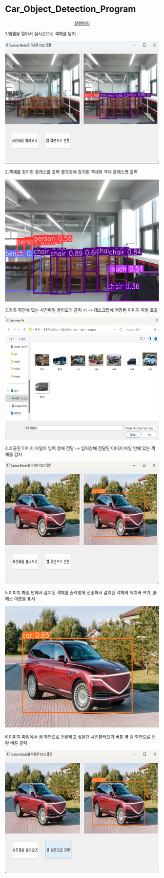 # Car_Object_Detection_Program

<p align="center">  <a href="https://github.com/SongSeungGun/Car_Object_Detection_Program/blob/main/cam.py"> 실행파일 </a>  </p>

1.웹캠을 열어서 실시간으로 객체를 탐지
<br>
<p align="center">
<img src="./myModels/cam_img_1.png" alt="Image 1" width="700" height="400">
<br>
</p>

2.객체를 감지한 클래스를 출력 결과창에 감지된 객체와 객체 클래스명 출력
<p align="center">
<img src="./myModels/cam_img_2.png" alt="Image 2" width="700" height="400">
<br>
</p>

3.좌측 하단에 있는 사진파일 불러오기 클릭 시 -> 데스크탑에 저장된 이미지 파일 호출
<p align="center">
<img src="./myModels/cam_img_3.png" alt="Image 3" width="700" height="400">
<br>
</p>

4.호출된 이미지 파일이 입력 창에 전달 -> 입릭창에 전달된 이미지 파일 안에 있는 객체를 감지
<p align="center">
<img src="./myModels/cam_img_4.png" alt="Image 4" width="700" height="400">
<br>
</p>

5.이미지 파일 안에서 감지된 객체를 출력창에 전송해서 감지된 객체의 위치와 크기, 클래스 이름을 표시
<p align="center">
<img src="./myModels/cam_img_5.png" alt="Image 5" width="700" height="400">
<br>
</p>

6.이미지 파일에서 캠 화면으로 전환하고 싶을땐 사진불러오기 버튼 옆 캠 화면으로 전환 버튼 클릭
<p align="center">
<img src="./myModels/cam_img_6.png" alt="Image 6" width="700" height="400">
<br>
</p>
